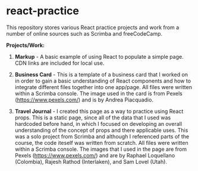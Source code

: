 # react-practice
This repository stores various React practice projects and work from a number of online sources such as Scrimba and freeCodeCamp. 

**Projects/Work:**
1. **Markup** - A basic example of using React to populate a simple page. CDN links are included for local use.

2. **Business Card** - This is a template of a business card that I worked on in order to gain a basic understanding of React components and how to integrate different files together into one app/page. All files were written within a Scrimba console. The image used in the card is from Pexels (https://www.pexels.com/) and is by Andrea Piacquadio.

3. **Travel Journal** - I created this page as a way to practice using React props. This is a static page, since all of the data that I used was hardcoded before hand, in which I focused on developing an overall understanding of the concept of props and there applicable uses. This was a solo project from Scrimba and although I referenced parts of the course, the code iteself was written from scratch. All files were written within a Scrimba console. The images that I used in the page are from Pexels (https://www.pexels.com/) and are by Raphael Loquellano (Colombia), Rajesh Rathod (Interlaken), and Sam Lovel (Utah).   
